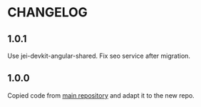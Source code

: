 # CHANGELOG

## 1.0.1

Use jei-devkit-angular-shared.
Fix seo service after migration.

## 1.0.0

Copied code from [main repository](https://github.com/jaimemartinmartin15/jaimeelingeniero.es) and adapt it to the new repo.
